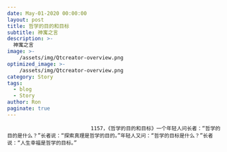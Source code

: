 ```yaml
---
date: May-01-2020 00:00:00
layout: post
title: 哲学的目的和目标
subtitle: 神寓之言
description: >-
  神寓之言
image: >-
    /assets/img/Qtcreator-overview.png
optimized_image: >-
    /assets/img/Qtcreator-overview.png
category: Story
tags:
  - blog
  - Story
author: Ron
paginate: true
---
```


							　　1157，《哲学的目的和目标》一个年轻人问长者：“哲学的目的是什么？”长者说：“探索真理是哲学的目的。”年轻人又问：“哲学的目标是什么？”长者说：“人生幸福是哲学的目标。”
							
							
						